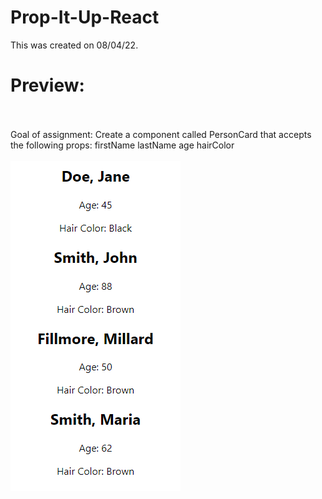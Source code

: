 # Prop-It-Up-React
This was created on 08/04/22.
<br><h1>Preview:</h1>
<br><br>
Goal of assignment:
Create a component called PersonCard that accepts the following props: 
firstName
lastName
age
hairColor
<br><br>
<img src="https://github.com/Taylor-Klar/Prop-It-Up-React/blob/main/Prop%20It%20Up.png">
